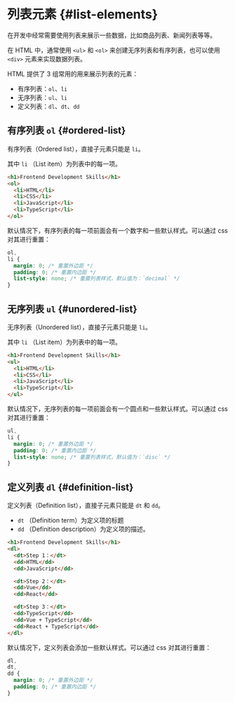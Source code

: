 # 列表元素 {#list-elements}

在开发中经常需要使用列表来展示一些数据，比如商品列表、新闻列表等等。

在 HTML 中，通常使用 `<ul>` 和 `<ol>` 来创建无序列表和有序列表，也可以使用 `<div>` 元素来实现数据列表。

HTML 提供了 3 组常用的用来展示列表的元素：

- 有序列表：`ol`、`li`
- 无序列表：`ul`、`li`
- 定义列表：`dl`、`dt`、`dd`

## 有序列表 `ol` {#ordered-list}

有序列表（Ordered list），直接子元素只能是 `li`。

其中 `li` （List item）为列表中的每一项。

```html
<h1>Frontend Development Skills</h1>
<ol>
  <li>HTML</li>
  <li>CSS</li>
  <li>JavaScript</li>
  <li>TypeScript</li>
</ol>
```

默认情况下，有序列表的每一项前面会有一个数字和一些默认样式。可以通过 css 对其进行重置：

```css
ol,
li {
  margin: 0; /* 重置外边距 */
  padding: 0; /* 重置内边距 */
  list-style: none; /* 重置列表样式，默认值为：`decimal` */
}
```

## 无序列表 `ul` {#unordered-list}

无序列表（Unordered list），直接子元素只能是 `li`。

其中 `li` （List item）为列表中的每一项。

```html
<h1>Frontend Development Skills</h1>
<ul>
  <li>HTML</li>
  <li>CSS</li>
  <li>JavaScript</li>
  <li>TypeScript</li>
</ul>
```

默认情况下，无序列表的每一项前面会有一个圆点和一些默认样式。可以通过 css 对其进行重置：

```css
ul,
li {
  margin: 0; /* 重置外边距 */
  padding: 0; /* 重置内边距 */
  list-style: none; /* 重置列表样式，默认值为：`disc` */
}
```

## 定义列表 `dl` {#definition-list}

定义列表（Definition list），直接子元素只能是 `dt` 和 `dd`。

- `dt` （Definition term）为定义项的标题
- `dd` （Definition description）为定义项的描述。

```html
<h1>Frontend Development Skills</h1>
<dl>
  <dt>Step 1：</dt>
  <dd>HTML</dd>
  <dd>JavaScript</dd>

  <dt>Step 2：</dt>
  <dd>Vue</dd>
  <dd>React</dd>

  <dt>Step 3：</dt>
  <dd>TypeScript</dd>
  <dd>Vue + TypeScript</dd>
  <dd>React + TypeScript</dd>
</dl>
```

默认情况下，定义列表会添加一些默认样式。可以通过 css 对其进行重置：

```css
dl,
dt,
dd {
  margin: 0; /* 重置外边距 */
  padding: 0; /* 重置内边距 */
}
```
